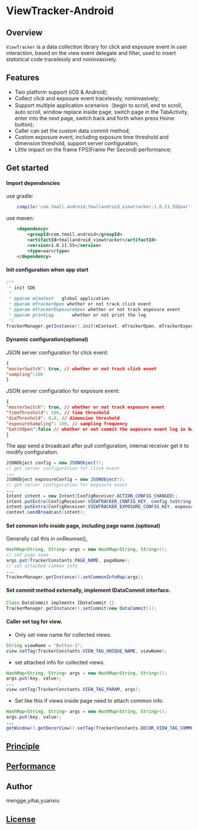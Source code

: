 # ViewTracker-Android

## Overview
`ViewTracker` is a data collection library for click and exposure event in user interaction, based on the view event delegate and filter, used to insert statistical code tracelessly and noninvasively.

## Features
* Two platform support (iOS & Android);
* Collect click and exposure event tracelessly, noninvasively;
* Support multiple application scenarios（begin to scroll, end to scroll, auto scroll, window replace inside page, switch page in the TabActivity, enter into the next page, switch back and forth when press Home button);
* Caller can set the custom data commit method;
* Custom exposure event, including exposure time threshold and dimension threshold, support server configuration;
* Little impact on the frame FPS(Frame Per Second) performance;

## Get started

#### Import dependencies

use gradle:

```groovy
    compile('com.tmall.android:tmallandroid_viewtracker:1.0.11.55@aar')
```

use maven:

```xml
    <dependency>
        <groupId>com.tmall.android</groupId>
        <artifactId>tmallandroid_viewtracker</artifactId>
        <version>1.0.11.55</version>
        <type>aar</type>
    </dependency>
```

#### Init configuration when app start

```java
/**
 * init SDK
 *
 * @param mContext   global application
 * @param mTrackerOpen whether or not track click event
 * @param mTrackerExposureOpen whether or not track exposure event
 * @param printLog       whether or not print the log
 */
TrackerManager.getInstance().init(mContext, mTrackerOpen, mTrackerExposureOpen, printLog);
```

#### Dynamic configuration(optional)

JSON server configuration for click event:

```json
{
"masterSwitch": true, // whether or not track click event
"sampling":100
}
```
JSON server configuration for exposure event:

```json
{
"masterSwitch": true, // whether or not track exposure event
"timeThreshold": 100, // time threshold
"dimThreshold": 0.8, // dimension threshold
"exposureSampling": 100, // sampling frequency
"batchOpen":false // whether or not commit the exposure event log in batch or one by one
}
```
The app send a broadcast after pull configuration, internal receiver get it to modify configuration.

```java
JSONObject config = new JSONObject();
// get server configuration for click event
...
JSONObject exposureConfig = new JSONObject();
// get server configuration for exposure event
...
Intent intent = new Intent(ConfigReceiver.ACTION_CONFIG_CHANGED);
intent.putExtra(ConfigReceiver.VIEWTRACKER_CONFIG_KEY, config.toString());
intent.putExtra(ConfigReceiver.VIEWTRACKER_EXPOSURE_CONFIG_KEY, exposureConfig.toString());
context.sendBroadcast(intent);
```

#### Set common info inside page, including page name.(optional)
Generally call this in onReumse(),

```java
HashMap<String, String> args = new HashMap<String, String>();
// set page name
args.put(TrackerConstants.PAGE_NAME, pageName);
// set attached common info 
...
TrackerManager.getInstance().setCommonInfoMap(args);
```
 
#### Set commit method externally, implement IDataCommit interface.
```java
Class DataCommit implments IDataCommit {}
TrackerManager.getInstance().setCommit(new DataCommit());
```

#### Caller set tag for view.
* Only set view name for collected views.

```java
String viewName = "Button-1";
view.setTag(TrackerConstants.VIEW_TAG_UNIQUE_NAME, viewName);
```

* set attached info for collected views.

```java
HashMap<String, String> args = new HashMap<String, String>();
args.put(key, value);
...
view.setTag(TrackerConstants.VIEW_TAG_PARAM, args);
```

* Set like this if views inside page need to attach common info.

```java
HashMap<String, String> args = new HashMap<String, String>();
args.put(key, value);
...
getWindow().getDecorView().setTag(TrackerConstants.DECOR_VIEW_TAG_COMMON_INFO, args);
```

## [Principle](Docs/viewtracker_principle.md)

## [Performance](Docs/viewtracker_performance.md)

## Author
mengge,yihai,yuanxiu

## [License](LICENSE.txt)